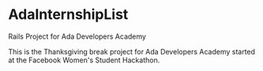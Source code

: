 # AdaInternshipList
Rails Project for Ada Developers Academy

This is the Thanksgiving break project for Ada Developers Academy started at the Facebook Women's Student Hackathon.
